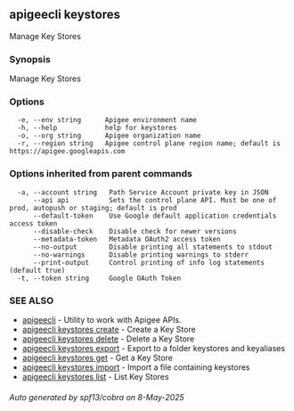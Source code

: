 ## apigeecli keystores

Manage Key Stores

### Synopsis

Manage Key Stores

### Options

```
  -e, --env string      Apigee environment name
  -h, --help            help for keystores
  -o, --org string      Apigee organization name
  -r, --region string   Apigee control plane region name; default is https://apigee.googleapis.com
```

### Options inherited from parent commands

```
  -a, --account string   Path Service Account private key in JSON
      --api api          Sets the control plane API. Must be one of prod, autopush or staging; default is prod
      --default-token    Use Google default application credentials access token
      --disable-check    Disable check for newer versions
      --metadata-token   Metadata OAuth2 access token
      --no-output        Disable printing all statements to stdout
      --no-warnings      Disable printing warnings to stderr
      --print-output     Control printing of info log statements (default true)
  -t, --token string     Google OAuth Token
```

### SEE ALSO

* [apigeecli](apigeecli.md)	 - Utility to work with Apigee APIs.
* [apigeecli keystores create](apigeecli_keystores_create.md)	 - Create a Key Store
* [apigeecli keystores delete](apigeecli_keystores_delete.md)	 - Delete a Key Store
* [apigeecli keystores export](apigeecli_keystores_export.md)	 - Export to a folder keystores and keyaliases
* [apigeecli keystores get](apigeecli_keystores_get.md)	 - Get a Key Store
* [apigeecli keystores import](apigeecli_keystores_import.md)	 - Import a file containing keystores
* [apigeecli keystores list](apigeecli_keystores_list.md)	 - List Key Stores

###### Auto generated by spf13/cobra on 8-May-2025
